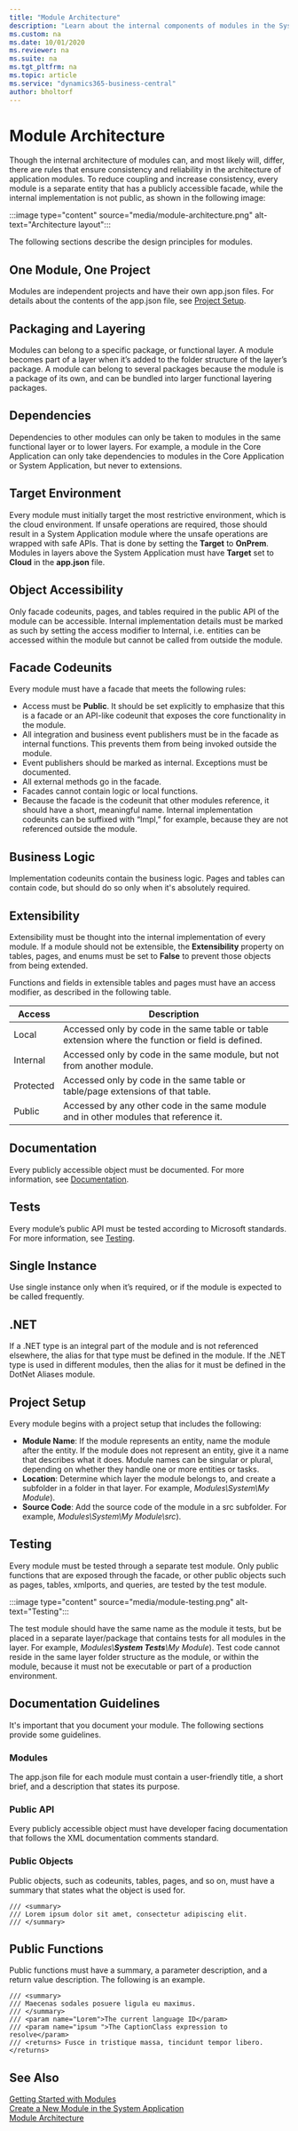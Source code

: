 ```yaml
---
title: "Module Architecture"
description: "Learn about the internal components of modules in the System Application."
ms.custom: na
ms.date: 10/01/2020
ms.reviewer: na
ms.suite: na
ms.tgt_pltfrm: na
ms.topic: article
ms.service: "dynamics365-business-central"
author: bholtorf
---
```


# Module Architecture
Though the internal architecture of modules can, and most likely will, differ, there are rules that ensure consistency and reliability in the architecture of application modules. To reduce coupling and increase consistency, every module is a separate entity that has a publicly accessible facade, while the internal implementation is not public, as shown in the following image: 

:::image type="content" source="media/module-architecture.png" alt-text="Architecture layout":::

The following sections describe the design principles for modules.

## One Module, One Project
Modules are independent projects and have their own app.json files. For details about the contents of the app.json file, see [Project Setup](devenv-blueprint.md#project-setup).

## Packaging and Layering
Modules can belong to a specific package, or functional layer. A module becomes part of a layer when it’s added to the folder structure of the layer’s package. A module can belong to several packages because the module is a package of its own, and can be bundled into larger functional layering packages.

## Dependencies 
Dependencies to other modules can only be taken to modules in the same functional layer or to lower layers. For example, a module in the Core Application can only take dependencies to modules in the Core Application or System Application, but never to extensions.

## Target Environment
Every module must initially target the most restrictive environment, which is the cloud environment. If unsafe operations are required, those should result in a System Application module where the unsafe operations are wrapped with safe APIs. That is done by setting the **Target** to **OnPrem**. Modules in layers above the System Application must have **Target** set to **Cloud** in the **app.json** file.

## Object Accessibility 
Only facade codeunits, pages, and tables required in the public API of the module can be accessible. Internal implementation details must be marked as such by setting the access modifier to Internal, i.e. entities can be accessed within the module but cannot be called from outside the module.

## Facade Codeunits
Every module must have a facade that meets the following rules:
* Access must be **Public**. It should be set explicitly to emphasize that this is a facade or an API-like codeunit that exposes the core functionality in the module.
* All integration and business event publishers must be in the facade as internal functions. This prevents them from being invoked outside the module.
* Event publishers should be marked as internal. Exceptions must be documented.
* All external methods go in the facade.
* Facades cannot contain logic or local functions.
* Because the facade is the codeunit that other modules reference, it should have a short, meaningful name. Internal implementation codeunits can be suffixed with “Impl,” for example, because they are not referenced outside the module.

## Business Logic
Implementation codeunits contain the business logic. Pages and tables can contain code, but should do so only when it's absolutely required.

## Extensibility
Extensibility must be thought into the internal implementation of every module. If a module should not be extensible, the **Extensibility** property on tables, pages, and enums must be set to **False** to prevent those objects from being extended.

Functions and fields in extensible tables and pages must have an access modifier, as described in the following table.

|Access  |Description  |
|---------|---------|
|Local|Accessed only by code in the same table or table extension where the function or field is defined.|
|Internal|Accessed only by code in the same module, but not from another module.|
|Protected|Accessed only by code in the same table or table/page extensions of that table.|
|Public|Accessed by any other code in the same module and in other modules that reference it.|

## Documentation
Every publicly accessible object must be documented. For more information, see [Documentation](devenv-blueprint.md#documentation).

## Tests
Every module’s public API must be tested according to Microsoft standards. For more information, see [Testing](devenv-blueprint.md#testing).

## Single Instance
Use single instance only when it’s required, or if the module is expected to be called frequently.

## .NET
If a .NET type is an integral part of the module and is not referenced elsewhere, the alias for that type must be defined in the module. If the .NET type is used in different modules, then the alias for it must be defined in the DotNet Aliases module.

## Project Setup
Every module begins with a project setup that includes the following: 

* **Module Name**: If the module represents an entity, name the module after the entity. If the module does not represent an entity, give it a name that describes what it does. Module names can be singular or plural, depending on whether they handle one or more entities or tasks.
* **Location**: Determine which layer the module belongs to, and create a subfolder in a folder in that layer. For example, *Modules\System\My Module*).
* **Source Code**: Add the source code of the module in a src subfolder. For example, *Modules\System\My Module\src*).

## Testing
Every module must be tested through a separate test module. Only public functions that are exposed through the facade, or other public objects such as pages, tables, xmlports, and queries, are tested by the test module.

:::image type="content" source="media/module-testing.png" alt-text="Testing":::

The test module should have the same name as the module it tests, but be placed in a separate layer/package that contains tests for all modules in the layer. For example, *Modules\\**System Tests**\My Module*). Test code cannot reside in the same layer folder structure as the module, or within the module, because it must not be executable or part of a production environment.

## Documentation Guidelines
It's important that you document your module. The following sections provide some guidelines.

### Modules
The app.json file for each module must contain a user-friendly title, a short brief, and a description that states its purpose. 

### Public API
Every publicly accessible object must have developer facing documentation that follows the XML documentation comments standard.

### Public Objects
Public objects, such as codeunits, tables, pages, and so on, must have a summary that states what the object is used for.

```
/// <summary>
/// Lorem ipsum dolor sit amet, consectetur adipiscing elit.
/// </summary>
```

## Public Functions
Public functions must have a summary, a parameter description, and a return value description. The following is an example.

```
/// <summary>
/// Maecenas sodales posuere ligula eu maximus.
/// </summary>
/// <param name="Lorem">The current language ID</param>
/// <param name="ipsum ">The CaptionClass expression to resolve</param>
/// <returns> Fusce in tristique massa, tincidunt tempor libero.</returns>
```
## See Also
[Getting Started with Modules](devenv-getting-started.md)  
[Create a New Module in the System Application](devenv-new-module.md)  
[Module Architecture](devenv-blueprint.md)  
